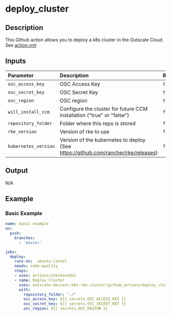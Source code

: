 # deploy_cluster

## Description
This Github action allows you to deploy a k8s cluster in the Outscale Cloud.
See [action.yml](action.yml)

## Inputs

| Parameter            | Description                                                                       | Required | Default                |
| :------------------- | :-------------------------------------------------------------------------------- | :------- | :--------------------- |
| `osc_access_key`     | OSC Access Key                                                                    | `true`   | `""`                   |
| `osc_secret_key`     | OSC Secret Key                                                                    | `true`   | `""`                   |
| `osc_region`         | OSC region                                                                        | `true`   | `""`                   |
| `will_install_ccm`   | Configure the cluster for future CCM installation ("true" or "false")             | `false`  | `"false"`              |
| `repository_folder`  | Folder where this repo is stored                                                  | `false`  | `"./"`                 |
| `rke_version`        | Version of rke to use                                                             | `false`  | `"v1.3.4"`             |
| `kubernetes_version` | Version of the kubernetes to deploy (See https://github.com/rancher/rke/releases) | `false`  | `"v1.22.5-rancher1-1"` |

## Output
N/A

## Example
### Basic Example
```yaml
name: basic example
on:
  push:
    branches:    
      - 'master'

jobs:
  deploy:
    runs-on:  ubuntu-latest
    needs: code-quality
    steps:
    - uses: actions/checkout@v2
    - name: Deploy Cluster
      uses: outscale-dev/osc-k8s-rke-cluster/github_actions/deploy_cluster@master
      with:
        repository_folder: "./"
        osc_access_key: ${{ secrets.OSC_ACCESS_KEY }}
        osc_secret_key: ${{ secrets.OSC_SECRET_KEY }}
        osc_region: ${{ secrets.OSC_REGION }}
```